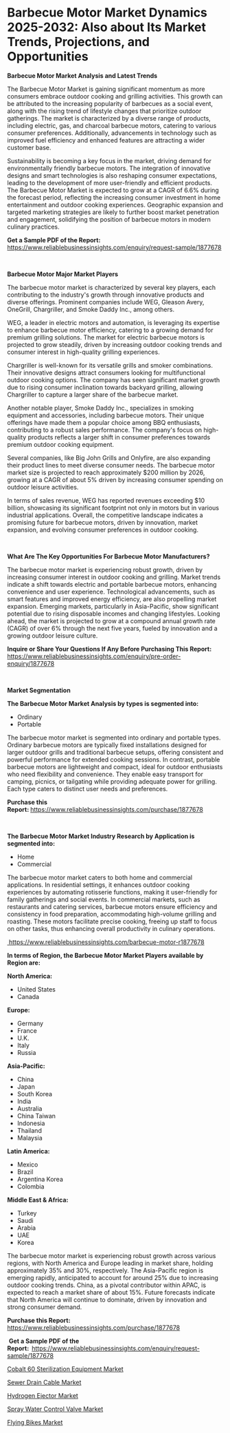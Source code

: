<p><h1>Barbecue Motor Market Dynamics 2025-2032: Also about Its Market Trends, Projections, and Opportunities</h1></p><p><strong>Barbecue Motor Market Analysis and Latest Trends</strong></p>
<p><p>The Barbecue Motor Market is gaining significant momentum as more consumers embrace outdoor cooking and grilling activities. This growth can be attributed to the increasing popularity of barbecues as a social event, along with the rising trend of lifestyle changes that prioritize outdoor gatherings. The market is characterized by a diverse range of products, including electric, gas, and charcoal barbecue motors, catering to various consumer preferences. Additionally, advancements in technology such as improved fuel efficiency and enhanced features are attracting a wider customer base.</p><p>Sustainability is becoming a key focus in the market, driving demand for environmentally friendly barbecue motors. The integration of innovative designs and smart technologies is also reshaping consumer expectations, leading to the development of more user-friendly and efficient products. The Barbecue Motor Market is expected to grow at a CAGR of 6.6% during the forecast period, reflecting the increasing consumer investment in home entertainment and outdoor cooking experiences. Geographic expansion and targeted marketing strategies are likely to further boost market penetration and engagement, solidifying the position of barbecue motors in modern culinary practices.</p></p>
<p><strong>Get a Sample PDF of the Report:&nbsp;</strong> <a href="https://www.reliablebusinessinsights.com/enquiry/request-sample/1877678?utm_campaign=1119&utm_medium=2&utm_source=Github&utm_content=ia&utm_term=23022025&utm_id=barbecue-motor">https://www.reliablebusinessinsights.com/enquiry/request-sample/1877678</a></p>
<p>&nbsp;</p>
<p><strong>Barbecue Motor Major Market Players</strong></p>
<p><p>The barbecue motor market is characterized by several key players, each contributing to the industry's growth through innovative products and diverse offerings. Prominent companies include WEG, Gleason Avery, OneGrill, Chargriller, and Smoke Daddy Inc., among others.</p><p>WEG, a leader in electric motors and automation, is leveraging its expertise to enhance barbecue motor efficiency, catering to a growing demand for premium grilling solutions. The market for electric barbecue motors is projected to grow steadily, driven by increasing outdoor cooking trends and consumer interest in high-quality grilling experiences.</p><p>Chargriller is well-known for its versatile grills and smoker combinations. Their innovative designs attract consumers looking for multifunctional outdoor cooking options. The company has seen significant market growth due to rising consumer inclination towards backyard grilling, allowing Chargriller to capture a larger share of the barbecue market.</p><p>Another notable player, Smoke Daddy Inc., specializes in smoking equipment and accessories, including barbecue motors. Their unique offerings have made them a popular choice among BBQ enthusiasts, contributing to a robust sales performance. The company's focus on high-quality products reflects a larger shift in consumer preferences towards premium outdoor cooking equipment.</p><p>Several companies, like Big John Grills and Onlyfire, are also expanding their product lines to meet diverse consumer needs. The barbecue motor market size is projected to reach approximately $200 million by 2026, growing at a CAGR of about 5% driven by increasing consumer spending on outdoor leisure activities.</p><p>In terms of sales revenue, WEG has reported revenues exceeding $10 billion, showcasing its significant footprint not only in motors but in various industrial applications. Overall, the competitive landscape indicates a promising future for barbecue motors, driven by innovation, market expansion, and evolving consumer preferences in outdoor cooking.</p></p>
<p>&nbsp;</p>
<p><strong>What Are The Key Opportunities For Barbecue Motor Manufacturers?</strong></p>
<p><p>The barbecue motor market is experiencing robust growth, driven by increasing consumer interest in outdoor cooking and grilling. Market trends indicate a shift towards electric and portable barbecue motors, enhancing convenience and user experience. Technological advancements, such as smart features and improved energy efficiency, are also propelling market expansion. Emerging markets, particularly in Asia-Pacific, show significant potential due to rising disposable incomes and changing lifestyles. Looking ahead, the market is projected to grow at a compound annual growth rate (CAGR) of over 6% through the next five years, fueled by innovation and a growing outdoor leisure culture.</p></p>
<p><strong>Inquire or Share Your Questions If Any Before Purchasing This Report:</strong> <a href="https://www.reliablebusinessinsights.com/enquiry/pre-order-enquiry/1877678?utm_campaign=1119&utm_medium=2&utm_source=Github&utm_content=ia&utm_term=23022025&utm_id=barbecue-motor">https://www.reliablebusinessinsights.com/enquiry/pre-order-enquiry/1877678</a></p>
<p>&nbsp;</p>
<p><strong>Market Segmentation</strong></p>
<p><strong>The Barbecue Motor Market Analysis by types is segmented into:</strong></p>
<p><ul><li>Ordinary</li><li>Portable</li></ul></p>
<p><p>The barbecue motor market is segmented into ordinary and portable types. Ordinary barbecue motors are typically fixed installations designed for larger outdoor grills and traditional barbecue setups, offering consistent and powerful performance for extended cooking sessions. In contrast, portable barbecue motors are lightweight and compact, ideal for outdoor enthusiasts who need flexibility and convenience. They enable easy transport for camping, picnics, or tailgating while providing adequate power for grilling. Each type caters to distinct user needs and preferences.</p></p>
<p><strong>Purchase this Report:&nbsp;</strong><a href="https://www.reliablebusinessinsights.com/purchase/1877678?utm_campaign=1119&utm_medium=2&utm_source=Github&utm_content=ia&utm_term=23022025&utm_id=barbecue-motor">https://www.reliablebusinessinsights.com/purchase/1877678</a></p>
<p>&nbsp;</p>
<p><strong>The Barbecue Motor Market Industry Research by Application is segmented into:</strong></p>
<p><ul><li>Home</li><li>Commercial</li></ul></p>
<p><p>The barbecue motor market caters to both home and commercial applications. In residential settings, it enhances outdoor cooking experiences by automating rotisserie functions, making it user-friendly for family gatherings and social events. In commercial markets, such as restaurants and catering services, barbecue motors ensure efficiency and consistency in food preparation, accommodating high-volume grilling and roasting. These motors facilitate precise cooking, freeing up staff to focus on other tasks, thus enhancing overall productivity in culinary operations.</p></p>
<p><a href="https://www.reliablebusinessinsights.com/barbecue-motor-r1877678?utm_campaign=1119&utm_medium=2&utm_source=Github&utm_content=ia&utm_term=23022025&utm_id=barbecue-motor">&nbsp;https://www.reliablebusinessinsights.com/barbecue-motor-r1877678</a></p>
<p><strong>In terms of Region, the Barbecue Motor Market Players available by Region are:</strong></p>
<p>
    <p> <strong> North America: </strong>
        <ul>
            <li>United States</li>
            <li>Canada</li>
        </ul>
        </p> 
    <p> <strong> Europe: </strong>
        <ul>
            <li>Germany</li>
            <li>France</li>
            <li>U.K.</li>
            <li>Italy</li>
            <li>Russia</li>
        </ul>
        </p> 
    <p> <strong> Asia-Pacific: </strong>
        <ul>
            <li>China</li>
            <li>Japan</li>
            <li>South Korea</li>
            <li>India</li>
            <li>Australia</li>
            <li>China Taiwan</li>
            <li>Indonesia</li>
            <li>Thailand</li>
            <li>Malaysia</li>
        </ul>
        </p> 
    <p> <strong> Latin America: </strong>
        <ul>
            <li>Mexico</li>
            <li>Brazil</li>
            <li>Argentina Korea</li>
            <li>Colombia</li>
        </ul>
        </p> 
    <p> <strong> Middle East & Africa: </strong>
        <ul>
            <li>Turkey</li>
            <li>Saudi</li>
            <li>Arabia</li>
            <li>UAE</li>
            <li>Korea</li>
        </ul>
    </p>
    </p>
<p><p>The barbecue motor market is experiencing robust growth across various regions, with North America and Europe leading in market share, holding approximately 35% and 30%, respectively. The Asia-Pacific region is emerging rapidly, anticipated to account for around 25% due to increasing outdoor cooking trends. China, as a pivotal contributor within APAC, is expected to reach a market share of about 15%. Future forecasts indicate that North America will continue to dominate, driven by innovation and strong consumer demand.</p></p>
<p><strong>Purchase this Report: </strong><a href="https://www.reliablebusinessinsights.com/purchase/1877678?utm_campaign=1119&utm_medium=2&utm_source=Github&utm_content=ia&utm_term=23022025&utm_id=barbecue-motor">https://www.reliablebusinessinsights.com/purchase/1877678</a></p>
<p>&nbsp;<strong>Get a Sample PDF of the Report:&nbsp;&nbsp;</strong><a href="https://www.reliablebusinessinsights.com/enquiry/request-sample/1877678?utm_campaign=1119&utm_medium=2&utm_source=Github&utm_content=ia&utm_term=23022025&utm_id=barbecue-motor">https://www.reliablebusinessinsights.com/enquiry/request-sample/1877678</a></p>
<p><strong></strong></p>
<p><p><a href="https://github.com/cumbomoine4x/Market-Research-Report-List-1/blob/main/cobalt-60-sterilization-equipment-market.md?utm_campaign=1119&utm_medium=2&utm_source=Github&utm_content=ia&utm_term=23022025&utm_id=barbecue-motor">Cobalt 60 Sterilization Equipment Market</a></p><p><a href="https://github.com/sajadostin6g/Market-Research-Report-List-1/blob/main/sewer-drain-cable-market.md?utm_campaign=1119&utm_medium=2&utm_source=Github&utm_content=ia&utm_term=23022025&utm_id=barbecue-motor">Sewer Drain Cable Market</a></p><p><a href="https://github.com/seibttullyjh/Market-Research-Report-List-1/blob/main/hydrogen-ejector-market.md?utm_campaign=1119&utm_medium=2&utm_source=Github&utm_content=ia&utm_term=23022025&utm_id=barbecue-motor">Hydrogen Ejector Market</a></p><p><a href="https://github.com/storcweithzg/Market-Research-Report-List-1/blob/main/spray-water-control-valve-market.md?utm_campaign=1119&utm_medium=2&utm_source=Github&utm_content=ia&utm_term=23022025&utm_id=barbecue-motor">Spray Water Control Valve Market</a></p><p><a href="https://github.com/quachcoddej8/Market-Research-Report-List-1/blob/main/flying-bikes-market.md?utm_campaign=1119&utm_medium=2&utm_source=Github&utm_content=ia&utm_term=23022025&utm_id=barbecue-motor">Flying Bikes Market</a></p></p>